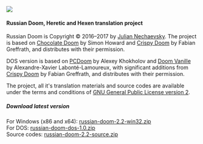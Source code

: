 ![](http://jnechaevsky.users.sourceforge.net/projects/rusdoom/files/russian_doom_git.png)

#### Russian Doom, Heretic and Hexen translation project 

Russian Doom is Copyright &copy; 2016&ndash;2017 by [Julian Nechaevsky](http://jnechaevsky.users.sourceforge.net/author.html). The project is based on [Chocolate Doom](https://www.chocolate-doom.org) by Simon Howard and [Crispy Doom](http://fabiangreffrath.github.io/crispy-doom) by Fabian Greffrath, and distributes with their permission. 

DOS version is based on [PCDoom](https://github.com/nukeykt/PCDoom-v2) by Alexey Khokholov and [Doom Vanille](https://github.com/AXDOOMER/doom-vanille) by Alexandre-Xavier Labonté-Lamoureux, with significant additions from [Crispy Doom](http://fabiangreffrath.github.io/crispy-doom) by Fabian Greffrath, and distributes with their permission. 

The project, all it's translation materials and source codes are available under the terms and conditions of [GNU General Public License version 2](https://github.com/JNechaevsky/russian-doom/blob/master/LICENSE.txt).

##### Download latest version

For Windows (x86 and x64): [russian-doom-2.2-win32.zip](http://sourceforge.net/projects/jnechaevsky/files/Russian%20Doom/2.2/russian-doom-2.2-win32.zip/download)<br />
For DOS: [russian-doom-dos-1.0.zip](https://sourceforge.net/projects/jnechaevsky/files/Russian%20Doom%20for%20DOS/1.0/russian-doom-dos-1.0.zip/download)<br />
Source codes: [russian-doom-2.2-source.zip](http://sourceforge.net/projects/jnechaevsky/files/Russian%20Doom/2.2/Source/russian-doom-2.2-source.zip/download)



